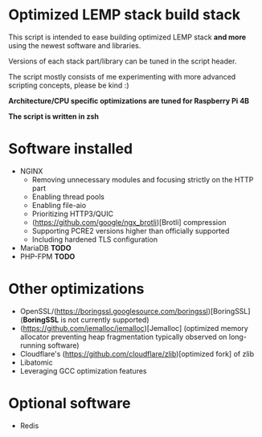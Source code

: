 # Optimized LEMP stack build stack
This script is intended to ease building optimized LEMP stack **and more** using the newest software and libraries.

Versions of each stack part/library can be tuned in the script header.

The script mostly consists of me experimenting with more advanced scripting concepts, please be kind :)

**Architecture/CPU specific optimizations are tuned for Raspberry Pi 4B**

**The script is written in zsh**

# Software installed
- NGINX
  - Removing unnecessary modules and focusing strictly on the HTTP part
  - Enabling thread pools
  - Enabling file-aio
  - Prioritizing HTTP3/QUIC
  - (https://github.com/google/ngx_brotli)[Brotli] compression
  - Supporting PCRE2 versions higher than officially supported
  - Including hardened TLS configuration
- MariaDB **TODO**
- PHP-FPM **TODO**

# Other optimizations
- OpenSSL/(https://boringssl.googlesource.com/boringssl)[BoringSSL] (**BoringSSL** is not currently supported)
- (https://github.com/jemalloc/jemalloc)[Jemalloc] (optimized memory allocator preventing heap fragmentation typically observed on long-running software)
- Cloudflare's (https://github.com/cloudflare/zlib)[optimized fork] of zlib
- Libatomic
- Leveraging GCC optimization features

# Optional software
- Redis